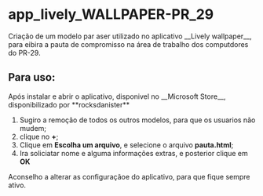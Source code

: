 # app_lively_WALLPAPER-PR_29
<p> Criação de um modelo par aser utilizado no aplicativo __Lively wallpaper__, para eibira a pauta de compromisso na área de trabalho dos computdores do PR-29.  </p>

## Para uso:
<p> Após instalar e abrir o aplicativo, disponivel no __Microsoft Store__, disponibilizado por **rocksdanister**</p>

1. Sugiro a remoção de todos os outros modelos, para que os usuarios não mudem;
2. clique no __+__;
3. Clique em __Escolha um arquivo__, e selecione o arquivo **pauta.html**;
4. Ira soliciatar nome e alguma informações extras, e posterior clique em __OK__

<p> Aconselho a alterar as configuraçãoe do aplicativo, para que fique sempre ativo.</p>